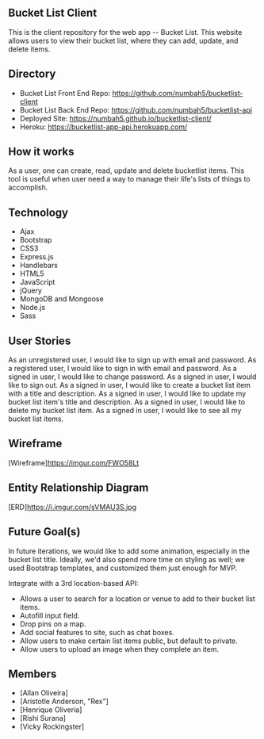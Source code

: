 ## Bucket List Client
This is the client repository for the web app -- Bucket List. This website allows users to view their bucket list, where they can add, update, and delete items.

## Directory
- Bucket List Front End Repo: https://github.com/numbah5/bucketlist-client
- Bucket List Back End Repo: https://github.com/numbah5/bucketlist-api
- Deployed Site: https://numbah5.github.io/bucketlist-client/
- Heroku: https://bucketlist-app-api.herokuapp.com/

## How it works
As a user, one can create, read, update and delete bucketlist items. This tool is useful when user need a way to manage their life's lists of things to accomplish.

## Technology
- Ajax
- Bootstrap
- CSS3
- Express.js
- Handlebars
- HTML5
- JavaScript
- jQuery
- MongoDB and Mongoose
- Node.js
- Sass

## User Stories
As an unregistered user, I would like to sign up with email and password.
As a registered user, I would like to sign in with email and password.
As a signed in user, I would like to change password.
As a signed in user, I would like to sign out.
As a signed in user, I would like to create a bucket list item with a title and description.
As a signed in user, I would like to update my bucket list item's title and description.
As a signed in user, I would like to delete my bucket list item.
As a signed in user, I would like to see all my bucket list items.

## Wireframe
[Wireframe]https://imgur.com/FWO58Lt

## Entity Relationship Diagram
[ERD]https://i.imgur.com/sVMAU3S.jpg

## Future Goal(s)
In future iterations, we would like to add some animation, especially in the
bucket list title. Ideally, we'd also spend more time on styling as well; we
used Bootstrap templates, and customized them just enough for MVP.

Integrate with a 3rd location-based API:
  - Allows a user to search for a location or venue to add to their bucket list items.
  - Autofill input field.
  - Drop pins on a map.
  - Add social features to site, such as chat boxes.
  - Allow users to make certain list items public, but default to private.
  - Allow users to upload an image when they complete an item.


## Members
* [Allan Oliveira]
* [Aristotle Anderson, "Rex"]
* [Henrique Oliveria]
* [Rishi Surana]
* [Vicky Rockingster]
